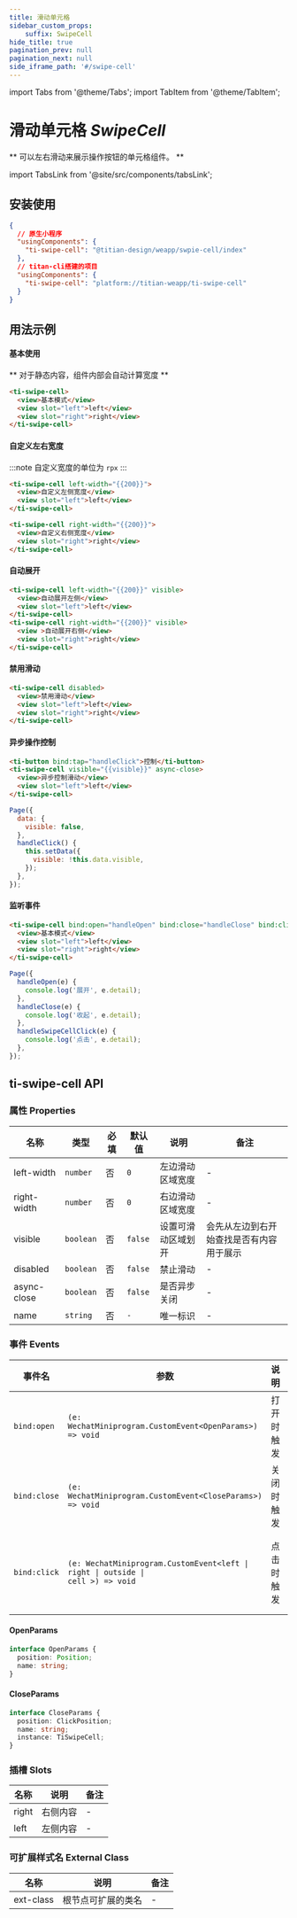 ```yaml
---
title: 滑动单元格
sidebar_custom_props: 
    suffix: SwipeCell
hide_title: true
pagination_prev: null
pagination_next: null
side_iframe_path: '#/swipe-cell'
---
```


import Tabs from '@theme/Tabs';
import TabItem from '@theme/TabItem';

# 滑动单元格 _SwipeCell_

** 可以左右滑动来展示操作按钮的单元格组件。 **

import TabsLink from '@site/src/components/tabsLink';

<TabsLink id="ti-swipe-cell-api" />

## 安装使用

```json showLineNumbers
{
  // 原生小程序
  "usingComponents": {
    "ti-swipe-cell": "@titian-design/weapp/swpie-cell/index"
  },
  // titan-cli搭建的项目
  "usingComponents": {
    "ti-swipe-cell": "platform://titian-weapp/ti-swipe-cell"
  }
}
```

## 用法示例

#### 基本使用

** 对于静态内容，组件内部会自动计算宽度 **
```html showLineNumbers
<ti-swipe-cell>
  <view>基本模式</view>
  <view slot="left">left</view>
  <view slot="right">right</view>
</ti-swipe-cell>
```

#### 自定义左右宽度

:::note
自定义宽度的单位为 `rpx`
:::

```html showLineNumbers
<ti-swipe-cell left-width="{{200}}">
  <view>自定义左侧宽度</view>
  <view slot="left">left</view>
</ti-swipe-cell>

<ti-swipe-cell right-width="{{200}}">
  <view>自定义右侧宽度</view>
  <view slot="right">right</view>
</ti-swipe-cell>
```

#### 自动展开
```html showLineNumbers
<ti-swipe-cell left-width="{{200}}" visible>
  <view>自动展开左侧</view>
  <view slot="left">left</view>
</ti-swipe-cell>
<ti-swipe-cell right-width="{{200}}" visible>
  <view >自动展开右侧</view>
  <view slot="right">right</view>
</ti-swipe-cell>
```

#### 禁用滑动
```html showLineNumbers
<ti-swipe-cell disabled>
  <view>禁用滑动</view>
  <view slot="left">left</view>
  <view slot="right">right</view>
</ti-swipe-cell>
```

#### 异步操作控制

<Tabs>
<TabItem value="wxml" label="index.wxml">

```html showLineNumbers
<ti-button bind:tap="handleClick">控制</ti-button>
<ti-swipe-cell visible="{{visible}}" async-close>
  <view>异步控制滑动</view>
  <view slot="left">left</view>
</ti-swipe-cell>
```

</TabItem>
<TabItem value="js" label="index.js">

```js showLineNumbers
Page({
  data: {
    visible: false,
  },
  handleClick() {
    this.setData({
      visible: !this.data.visible,
    });
  },
});
```

</TabItem>
</Tabs>

#### 监听事件

<Tabs>
<TabItem value="wxml" label="index.wxml">

```html showLineNumbers
<ti-swipe-cell bind:open="handleOpen" bind:close="handleClose" bind:click="handleSwipeCellClick">
  <view>基本模式</view>
  <view slot="left">left</view>
  <view slot="right">right</view>
</ti-swipe-cell>
```

</TabItem>
<TabItem value="js" label="index.js">

```js showLineNumbers
Page({
  handleOpen(e) {
    console.log('展开', e.detail);
  },
  handleClose(e) {
    console.log('收起', e.detail);
  },
  handleSwipeCellClick(e) {
    console.log('点击', e.detail);
  },
});
```

</TabItem>
</Tabs>

## ti-swipe-cell API

### 属性 **Properties**

| 名称       | 类型      | 必填 | 默认值 | 说明               | 备注                                     |
| ---------- | --------- | ---- | ------ | ------------------ | ---------------------------------------- |
| left-width  | `number`  | 否   | `0`      | 左边滑动区域宽度   | -                                        |
| right-width | `number`  | 否   | `0`      | 右边滑动区域宽度   | -                                        |
| visible    | `boolean` | 否   | `false`  | 设置可滑动区域划开 | 会先从左边到右开始查找是否有内容用于展示 |
| disabled   | `boolean` | 否   | `false`  | 禁止滑动           | -                                        |
| async-close | `boolean` | 否   | `false`  | 是否异步关闭       | -                                        |
| name       | `string`  | 否   | `-`      | 唯一标识           | -                                        |

### 事件 **Events**

| 事件名 | 参数 |  说明       | 备注                                                       |
| ------ | ---------- | -------------- | -------------------------------------------- |
| `bind:open`   | `(e: WechatMiniprogram.CustomEvent<OpenParams>) => void` | 打开时触发  | -      |
| `bind:close`  | `(e: WechatMiniprogram.CustomEvent<CloseParams>) => void` | 关闭时触发 | - |
| `bind:click`  | <code>(e: WechatMiniprogram.CustomEvent<left &vert; right &vert; outside &vert; cell \>) => void</code> | 点击时触发 | 关闭时的点击位置 (`left` `right` `cell` `outside`)         |

#### OpenParams
```typescript showLineNumbers
interface OpenParams {
  position: Position;
  name: string;
}
```

#### CloseParams
```typescript showLineNumbers
interface CloseParams {
  position: ClickPosition;
  name: string;
  instance: TiSwipeCell;
}
```
### 插槽 **Slots**
| 名称    | 说明       | 备注 |
| ------- | ---------- | ---- | 
| right | 右侧内容 | -   |
| left    | 左侧内容   | -    | 


### 可扩展样式名 **External Class**

| 名称     | 说明               | 备注 |
| -------- | ------------------ | ---- |
| ext-class | 根节点可扩展的类名 | -    |